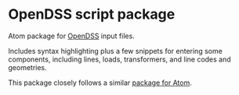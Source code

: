 # OpenDSS script package

Atom package for [OpenDSS](http://smartgrid.epri.com/SimulationTool.aspx) input files.

Includes syntax highlighting plus a few snippets for entering some components, including lines, loads, transformers, and line codes and geometries.

This package closely follows a similar [package for Atom](https://atom.io/packages/language-opendss).

